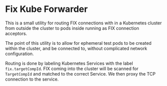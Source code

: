 # Fix Kube Forwarder

This is a small utility for routing FIX connections with in a Kubernetes cluster from outside
the cluster to pods inside running as FIX connection acceptors.

The point of this utility is to allow for ephemeral test pods to be created within the cluster, 
and be connected to, without complicated network configuration.

Routing is done by labeling Kubernetes Services with the label `fix.targetCompId`. FIX 
coming into the cluster will be scanned for `TargetCompId` and matched to the correct 
Service. We then proxy the TCP connection to the service.